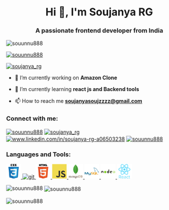 <h1 align="center">Hi 👋, I'm Soujanya RG</h1>
<h3 align="center">A passionate frontend developer from India</h3>

<p align="left"> <img src="https://komarev.com/ghpvc/?username=souunnu888&label=Profile%20views&color=0e75b6&style=flat" alt="souunnu888" /> </p>

<p align="left"> <a href="https://github.com/ryo-ma/github-profile-trophy"><img src="https://github-profile-trophy.vercel.app/?username=souunnu888" alt="souunnu888" /></a> </p>

<p align="left"> <a href="https://twitter.com/soujanya_rg" target="blank"><img src="https://img.shields.io/twitter/follow/soujanya_rg?logo=twitter&style=for-the-badge" alt="soujanya_rg" /></a> </p>

- 🔭 I’m currently working on **Amazon Clone**

- 🌱 I’m currently learning **react js and Backend tools**

- 📫 How to reach me **soujanyasoujzzzz@gmail.com**

<h3 align="left">Connect with me:</h3>
<p align="left">
<a href="https://dev.to/souunnu888" target="blank"><img align="center" src="https://raw.githubusercontent.com/rahuldkjain/github-profile-readme-generator/master/src/images/icons/Social/devto.svg" alt="souunnu888" height="30" width="40" /></a>
<a href="https://twitter.com/soujanya_rg" target="blank"><img align="center" src="https://raw.githubusercontent.com/rahuldkjain/github-profile-readme-generator/master/src/images/icons/Social/twitter.svg" alt="soujanya_rg" height="30" width="40" /></a>
<a href="https://linkedin.com/in/www.linkedin.com/in/soujanya-rg-a06503238" target="blank"><img align="center" src="https://raw.githubusercontent.com/rahuldkjain/github-profile-readme-generator/master/src/images/icons/Social/linked-in-alt.svg" alt="www.linkedin.com/in/soujanya-rg-a06503238" height="30" width="40" /></a>
<a href="https://codesandbox.com/souunnu888" target="blank"><img align="center" src="https://raw.githubusercontent.com/rahuldkjain/github-profile-readme-generator/master/src/images/icons/Social/codesandbox.svg" alt="souunnu888" height="30" width="40" /></a>
</p>

<h3 align="left">Languages and Tools:</h3>
<p align="left"> <a href="https://www.w3schools.com/css/" target="_blank" rel="noreferrer"> <img src="https://raw.githubusercontent.com/devicons/devicon/master/icons/css3/css3-original-wordmark.svg" alt="css3" width="40" height="40"/> </a> <a href="https://git-scm.com/" target="_blank" rel="noreferrer"> <img src="https://www.vectorlogo.zone/logos/git-scm/git-scm-icon.svg" alt="git" width="40" height="40"/> </a> <a href="https://www.w3.org/html/" target="_blank" rel="noreferrer"> <img src="https://raw.githubusercontent.com/devicons/devicon/master/icons/html5/html5-original-wordmark.svg" alt="html5" width="40" height="40"/> </a> <a href="https://developer.mozilla.org/en-US/docs/Web/JavaScript" target="_blank" rel="noreferrer"> <img src="https://raw.githubusercontent.com/devicons/devicon/master/icons/javascript/javascript-original.svg" alt="javascript" width="40" height="40"/> </a> <a href="https://www.mongodb.com/" target="_blank" rel="noreferrer"> <img src="https://raw.githubusercontent.com/devicons/devicon/master/icons/mongodb/mongodb-original-wordmark.svg" alt="mongodb" width="40" height="40"/> </a> <a href="https://www.mysql.com/" target="_blank" rel="noreferrer"> <img src="https://raw.githubusercontent.com/devicons/devicon/master/icons/mysql/mysql-original-wordmark.svg" alt="mysql" width="40" height="40"/> </a> <a href="https://nodejs.org" target="_blank" rel="noreferrer"> <img src="https://raw.githubusercontent.com/devicons/devicon/master/icons/nodejs/nodejs-original-wordmark.svg" alt="nodejs" width="40" height="40"/> </a> <a href="https://reactjs.org/" target="_blank" rel="noreferrer"> <img src="https://raw.githubusercontent.com/devicons/devicon/master/icons/react/react-original-wordmark.svg" alt="react" width="40" height="40"/> </a> </p>

<p><img align="left" src="https://github-readme-stats.vercel.app/api/top-langs?username=souunnu888&show_icons=true&locale=en&layout=compact" alt="souunnu888" /></p>

<p>&nbsp;<img align="center" src="https://github-readme-stats.vercel.app/api?username=souunnu888&show_icons=true&locale=en" alt="souunnu888" /></p>

<p><img align="center" src="https://github-readme-streak-stats.herokuapp.com/?user=souunnu888&" alt="souunnu888" /></p>
